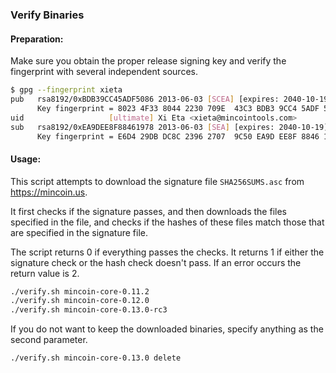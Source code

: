 ### Verify Binaries

#### Preparation:

Make sure you obtain the proper release signing key and verify the fingerprint with several independent sources.

```sh
$ gpg --fingerprint xieta
pub   rsa8192/0xBDB39CC45ADF5086 2013-06-03 [SCEA] [expires: 2040-10-19]
      Key fingerprint = 8023 4F33 8044 2230 709E  43C3 BDB3 9CC4 5ADF 5086
uid                   [ultimate] Xi Eta <xieta@mincointools.com>
sub   rsa8192/0xEA9DEE8F88461978 2013-06-03 [SEA] [expires: 2040-10-19]
      Key fingerprint = E6D4 29DB DC8C 2396 2707  9C50 EA9D EE8F 8846 1978
```

#### Usage:

This script attempts to download the signature file `SHA256SUMS.asc` from https://mincoin.us.

It first checks if the signature passes, and then downloads the files specified in the file, and checks if the hashes of these files match those that are specified in the signature file.

The script returns 0 if everything passes the checks. It returns 1 if either the signature check or the hash check doesn't pass. If an error occurs the return value is 2.


```sh
./verify.sh mincoin-core-0.11.2
./verify.sh mincoin-core-0.12.0
./verify.sh mincoin-core-0.13.0-rc3
```

If you do not want to keep the downloaded binaries, specify anything as the second parameter.

```sh
./verify.sh mincoin-core-0.13.0 delete
```
